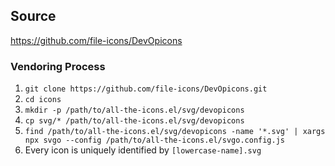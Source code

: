 ## Source

https://github.com/file-icons/DevOpicons

### Vendoring Process

1. `git clone https://github.com/file-icons/DevOpicons.git`
2. `cd icons`
3. `mkdir -p /path/to/all-the-icons.el/svg/devopicons`
4. `cp svg/* /path/to/all-the-icons.el/svg/devopicons`
5. `find /path/to/all-the-icons.el/svg/devopicons -name '*.svg' | xargs npx svgo --config /path/to/all-the-icons.el/svgo.config.js`
6. Every icon is uniquely identified by `[lowercase-name].svg`
